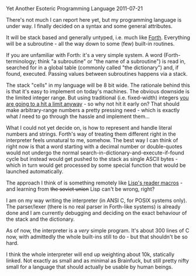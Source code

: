 Yet Another Esoteric Programming Language
2011-07-21

There's not much I can report here yet, but my programming language is under way. I finally decided on a syntax and some general attributes.

It will be stack based and generally untyped, i.e. much like <a href="http://en.wikipedia.org/wiki/Forth_%28programming_language%29">Forth</a>. Everything will be a subroutine - all the way down to some (few) built-in routines.

If you are unfamiliar with Forth: it's a very simple system. A word (Forth-terminology; think "a subroutine" or "the name of a subroutine") is read in, searched for in a global table (commonly called "the dictionary") and, if found, executed. Passing values between subroutines happens via a stack.

The stack "cells" in my language will be 8 bit wide. The rationale behind this is that it's easy to implement on today's machines. The obvious downside is the limited integer range. But using traditional (i.e. fixed-width) integers <a title="Arbitrary Limits, or “64 Bits ought to be enough for anybody”" href="http://blog.r-wos.org/2011/abitrary-limits-or-64-bits-ought-to-be-enough-for-anybody/">you are going to a hit a limit anyway</a> - so why not hit it early on? That should make arbitrary-range numbers a pretty pressing need - which is exactly what *I* need to go through the hassle and implement them...

What I could not yet decide on, is how to represent and handle literal numbers and strings. Forth's way of treating them different right in the interpreter feels unnatural to me, somehow. The best way I can think of right now is that a word starting with a decimal number or double-quotes would not undergo the normal search-in-dictionary-and-execute-if-found cycle but instead would get pushed to the stack as single ASCII bytes - which in turn would get processed by some special function that would be launched automatically.

The approach I think of is something remotely like <a href="http://www.psg.com/~dlamkins/sl/chapter03-12.html">Lisp's reader macros</a> - and learning from <del>the soviet union</del> Lisp can't be wrong, right?

I am on my way writing the interpreter (in ANSI C, for POSIX systems only). The parser/lexer (there is no real parser in Forth-like systems) is already done and I am currently debugging and deciding on the exact behaviour of the stack and the dictionary.

As of now, the interpreter is a *very* simple program. It's about 300 lines of C now, with admittedly the whole built-ins still to do - but that shouldn't be so hard.

I think the whole interpreter will end up weighting about 10k, statically linked. Not exactly as small and as minimal as Brainfuck, but still pretty nifty small for a language that should actually be usable by human beings.
